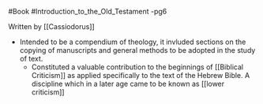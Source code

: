 #Book #Introduction_to_the_Old_Testament -pg6

Written by [[Cassiodorus]]
- Intended to be a compendium of theology, it invluded sections on the copying of manuscripts and general methods to be adopted in the study of text.
	- Constituted a valuable contribution to the beginnings of [[Biblical Criticism]] as applied specifically to the text of the Hebrew Bible. A discipline which in a later age came to be known as [[lower criticism]]
	